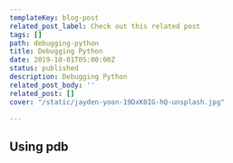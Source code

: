 ```yaml
---
templateKey: blog-post
related_post_label: Check out this related post
tags: []
path: debugging-python
title: Debugging Python
date: 2019-10-01T05:00:00Z
status: published
description: Debugging Python
related_post_body: ''
related_post: []
cover: "/static/jayden-yoon-19DxK0IG-hQ-unsplash.jpg"

---
```

## Using pdb
